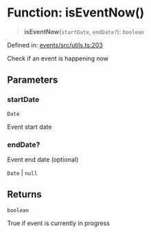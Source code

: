 # Function: isEventNow()

> **isEventNow**(`startDate`, `endDate?`): `boolean`

Defined in: [events/src/utils.ts:203](https://github.com/happyvertical/smrt/blob/71a16025d52b026725fd522a392015e67e1d6489/packages/events/src/utils.ts#L203)

Check if an event is happening now

## Parameters

### startDate

`Date`

Event start date

### endDate?

Event end date (optional)

`Date` | `null`

## Returns

`boolean`

True if event is currently in progress
